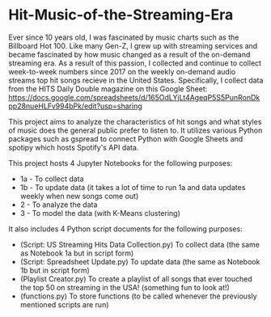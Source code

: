 # Hit-Music-of-the-Streaming-Era

Ever since 10 years old, I was fascinated by music charts such as the Billboard Hot 100. Like many Gen-Z, I grew up with streaming services and became fascinated by how music changed as a result of the on-demand streaming era. As a result of this passion, I collected and continue to collect week-to-week numbers since 2017 on the weekly on-demand audio streams top hit songs recieve in the United States. Specifically, I collect data from the HITS Daily Double magazine on this Google Sheet: https://docs.google.com/spreadsheets/d/165OdLYjLt4AgeqP5S5PunRonDkpp28nueHLFv994bPk/edit?usp=sharing

This project aims to analyze the characteristics of hit songs and what styles of music does the general public prefer to listen to. It utilizes various Python packages such as gspread to connect Python with Google Sheets and spotipy which hosts Spotify's API data.

This project hosts 4 Jupyter Notebooks for the following purposes:
- 1a - To collect data
- 1b - To update data (it takes a lot of time to run 1a and data updates weekly when new songs come out)
- 2 - To analyze the data
- 3 - To model the data (with K-Means clustering)

It also includes 4 Python script documents for the following purposes:
- (Script: US Streaming Hits Data Collection.py) To collect data (the same as Notebook 1a but in script form)
- (Script: Spreadsheet Update.py) To update data (the same as Notebook 1b but in script form)
- (Playlist Creator.py) To create a playlist of all songs that ever touched the top 50 on streaming in the USA! (something fun to look at!)
- (functions.py) To store functions (to be called whenever the previously mentioned scripts are run)
